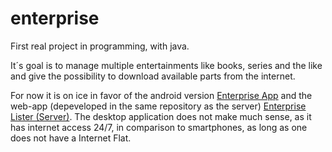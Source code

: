# enterprise
First real project in programming, with java.

It´s goal is to manage multiple entertainments like books, series and the like and 
give the possibility to download available parts from the internet.

For now it is on ice in favor of the android version [Enterprise App](https://github.com/mytlogos/enterprise-app) and the web-app (depeveloped in the same repository as the server) [Enterprise Lister (Server)](https://github.com/mytlogos/enterprise-lister).
The desktop application does not make much sense, as it has internet access 24/7, in comparison to smartphones, as long as one does not have a Internet Flat.
